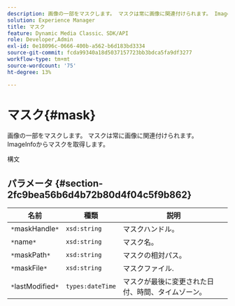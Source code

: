 ```yaml
---
description: 画像の一部をマスクします。 マスクは常に画像に関連付けられます。 ImageInfoからマスクを取得します。
solution: Experience Manager
title: マスク
feature: Dynamic Media Classic、SDK/API
role: Developer,Admin
exl-id: 0e18096c-0666-400b-a562-b6d183bd3334
source-git-commit: fcda99340a18d5037157723bb3bdca5fa9df3277
workflow-type: tm+mt
source-wordcount: '75'
ht-degree: 13%

---
```


# マスク{#mask}

画像の一部をマスクします。 マスクは常に画像に関連付けられます。 ImageInfoからマスクを取得します。

構文

## パラメータ {#section-2fc9bea56b6d4b72b80d4f04c5f9b862}

| 名前 | 種類 | 説明 |
|---|---|---|
| `*`maskHandle`*` | `xsd:string` | マスクハンドル。 |
| `*`name`*` | `xsd:string` | マスク名。 |
| `*`maskPath`*` | `xsd:string` | マスクの相対パス。 |
| `*`maskFile`*` | `xsd:string` | マスクファイル. |
| `*`lastModified`*` | `types:dateTime` | マスクが最後に変更された日付、時間、タイムゾーン。 |
